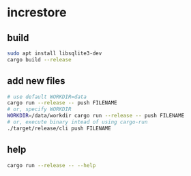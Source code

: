 # increstore

## build

```sh
sudo apt install libsqlite3-dev
cargo build --release
```

## add new files
```sh
# use default WORKDIR=data
cargo run --release -- push FILENAME
# or, specify WORKDIR
WORKDIR=/data/workdir cargo run --release -- push FILENAME
# or, execute binary intead of using cargo-run
./target/release/cli push FILENAME
```

## help

```sh
cargo run --release -- --help
```
